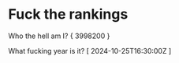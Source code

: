 # Fuck the rankings

Who the hell am I?
{ 3998200 }

What fucking year is it?
[ 2024-10-25T16:30:00Z ]
